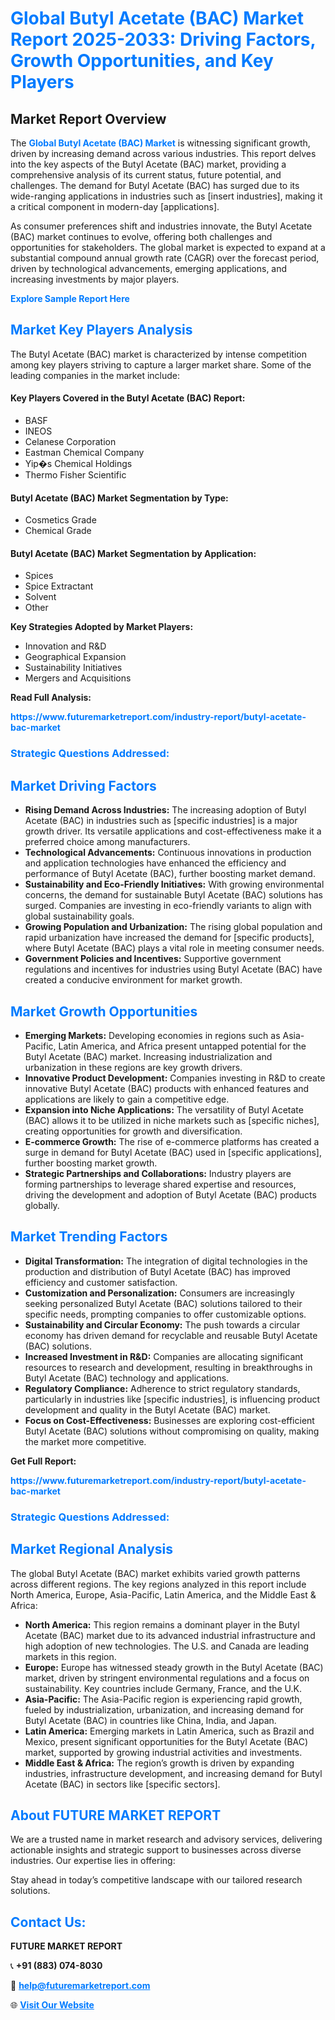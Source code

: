 <h1 style="color: #007BFF;">Global Butyl Acetate (BAC) Market Report 2025-2033: Driving Factors, Growth Opportunities, and Key Players</h1>

<section id="overview">
<h2>Market Report Overview</h2>
<p>The <a href="https://www.futuremarketreport.com/industry-report/butyl-acetate-bac-market" style="color: #007BFF; text-decoration: none;"><strong>Global Butyl Acetate (BAC) Market</strong></a> is witnessing significant growth, driven by increasing demand across various industries. This report delves into the key aspects of the Butyl Acetate (BAC) market, providing a comprehensive analysis of its current status, future potential, and challenges. The demand for Butyl Acetate (BAC) has surged due to its wide-ranging applications in industries such as [insert industries], making it a critical component in modern-day [applications].</p>
<p>As consumer preferences shift and industries innovate, the Butyl Acetate (BAC) market continues to evolve, offering both challenges and opportunities for stakeholders. The global market is expected to expand at a substantial compound annual growth rate (CAGR) over the forecast period, driven by technological advancements, emerging applications, and increasing investments by major players.</p>
</section>

<section id="overview">
<p><a href="https://www.futuremarketreport.com/request-sample/reportId=115102" style="color: #007BFF; text-decoration: none;"><strong>Explore Sample Report Here</strong></a></p>
</section>

<section id="key-players">
<h2 style="color: #007BFF;">Market Key Players Analysis</h2>
<p>The Butyl Acetate (BAC) market is characterized by intense competition among key players striving to capture a larger market share. Some of the leading companies in the market include:</p>
<h4>Key Players Covered in the Butyl Acetate (BAC) Report:</h4>
<ul><li>BASF</li><li>INEOS</li><li>Celanese Corporation</li><li>Eastman Chemical Company</li><li>Yip�s Chemical Holdings</li><li>Thermo Fisher Scientific</li></ul>
<h4>Butyl Acetate (BAC) Market Segmentation by Type:</h4>
<ul><li>Cosmetics Grade</li><li>Chemical Grade</li></ul>

<h4>Butyl Acetate (BAC) Market Segmentation by Application:</h4>
<ul><li>Spices</li><li>Spice Extractant</li><li>Solvent</li><li>Other</li></ul>
<p><strong>Key Strategies Adopted by Market Players:</strong></p>
<ul>
<li>Innovation and R&D</li>
<li>Geographical Expansion</li>
<li>Sustainability Initiatives</li>
<li>Mergers and Acquisitions</li>
</ul>
</section>

<section>
<p><strong>Read Full Analysis: </strong></p><a href="https://www.futuremarketreport.com/industry-report/butyl-acetate-bac-market" style="color: #007BFF; text-decoration: none;"><strong>https://www.futuremarketreport.com/industry-report/butyl-acetate-bac-market</strong></a>
<h3 style="color: #007BFF;">Strategic Questions Addressed:</h3>
</section>

<section id="driving-factors">
<h2 style="color: #007BFF;">Market Driving Factors</h2>
<ul>
<li><strong>Rising Demand Across Industries:</strong> The increasing adoption of Butyl Acetate (BAC) in industries such as [specific industries] is a major growth driver. Its versatile applications and cost-effectiveness make it a preferred choice among manufacturers.</li>
<li><strong>Technological Advancements:</strong> Continuous innovations in production and application technologies have enhanced the efficiency and performance of Butyl Acetate (BAC), further boosting market demand.</li>
<li><strong>Sustainability and Eco-Friendly Initiatives:</strong> With growing environmental concerns, the demand for sustainable Butyl Acetate (BAC) solutions has surged. Companies are investing in eco-friendly variants to align with global sustainability goals.</li>
<li><strong>Growing Population and Urbanization:</strong> The rising global population and rapid urbanization have increased the demand for [specific products], where Butyl Acetate (BAC) plays a vital role in meeting consumer needs.</li>
<li><strong>Government Policies and Incentives:</strong> Supportive government regulations and incentives for industries using Butyl Acetate (BAC) have created a conducive environment for market growth.</li>
</ul>
</section>

<section id="growth-opportunities">
<h2 style="color: #007BFF;">Market Growth Opportunities</h2>
<ul>
<li><strong>Emerging Markets:</strong> Developing economies in regions such as Asia-Pacific, Latin America, and Africa present untapped potential for the Butyl Acetate (BAC) market. Increasing industrialization and urbanization in these regions are key growth drivers.</li>
<li><strong>Innovative Product Development:</strong> Companies investing in R&D to create innovative Butyl Acetate (BAC) products with enhanced features and applications are likely to gain a competitive edge.</li>
<li><strong>Expansion into Niche Applications:</strong> The versatility of Butyl Acetate (BAC) allows it to be utilized in niche markets such as [specific niches], creating opportunities for growth and diversification.</li>
<li><strong>E-commerce Growth:</strong> The rise of e-commerce platforms has created a surge in demand for Butyl Acetate (BAC) used in [specific applications], further boosting market growth.</li>
<li><strong>Strategic Partnerships and Collaborations:</strong> Industry players are forming partnerships to leverage shared expertise and resources, driving the development and adoption of Butyl Acetate (BAC) products globally.</li>
</ul>
</section>

<section id="trending-factors">
<h2 style="color: #007BFF;">Market Trending Factors</h2>
<ul>
<li><strong>Digital Transformation:</strong> The integration of digital technologies in the production and distribution of Butyl Acetate (BAC) has improved efficiency and customer satisfaction.</li>
<li><strong>Customization and Personalization:</strong> Consumers are increasingly seeking personalized Butyl Acetate (BAC) solutions tailored to their specific needs, prompting companies to offer customizable options.</li>
<li><strong>Sustainability and Circular Economy:</strong> The push towards a circular economy has driven demand for recyclable and reusable Butyl Acetate (BAC) solutions.</li>
<li><strong>Increased Investment in R&D:</strong> Companies are allocating significant resources to research and development, resulting in breakthroughs in Butyl Acetate (BAC) technology and applications.</li>
<li><strong>Regulatory Compliance:</strong> Adherence to strict regulatory standards, particularly in industries like [specific industries], is influencing product development and quality in the Butyl Acetate (BAC) market.</li>
<li><strong>Focus on Cost-Effectiveness:</strong> Businesses are exploring cost-efficient Butyl Acetate (BAC) solutions without compromising on quality, making the market more competitive.</li>
</ul>
</section>

<section>
<p><strong>Get Full Report: </strong></p><a href="https://www.futuremarketreport.com/industry-report/butyl-acetate-bac-market" style="color: #007BFF; text-decoration: none;"><strong>https://www.futuremarketreport.com/industry-report/butyl-acetate-bac-market</strong></a>
<h3 style="color: #007BFF;">Strategic Questions Addressed:</h3>
</section>


<section id="regional-analysis">
<h2 style="color: #007BFF;">Market Regional Analysis</h2>
<p>The global Butyl Acetate (BAC) market exhibits varied growth patterns across different regions. The key regions analyzed in this report include North America, Europe, Asia-Pacific, Latin America, and the Middle East & Africa:</p>
<ul>
<li><strong>North America:</strong> This region remains a dominant player in the Butyl Acetate (BAC) market due to its advanced industrial infrastructure and high adoption of new technologies. The U.S. and Canada are leading markets in this region.</li>
<li><strong>Europe:</strong> Europe has witnessed steady growth in the Butyl Acetate (BAC) market, driven by stringent environmental regulations and a focus on sustainability. Key countries include Germany, France, and the U.K.</li>
<li><strong>Asia-Pacific:</strong> The Asia-Pacific region is experiencing rapid growth, fueled by industrialization, urbanization, and increasing demand for Butyl Acetate (BAC) in countries like China, India, and Japan.</li>
<li><strong>Latin America:</strong> Emerging markets in Latin America, such as Brazil and Mexico, present significant opportunities for the Butyl Acetate (BAC) market, supported by growing industrial activities and investments.</li>
<li><strong>Middle East & Africa:</strong> The region’s growth is driven by expanding industries, infrastructure development, and increasing demand for Butyl Acetate (BAC) in sectors like [specific sectors].</li>
</ul>
</section>

<footer>
<h2 style="color: #007BFF;">About FUTURE MARKET REPORT</h2>
<p>We are a trusted name in market research and advisory services, delivering actionable insights and strategic support to businesses across diverse industries. Our expertise lies in offering:</p>

<p>Stay ahead in today’s competitive landscape with our tailored research solutions.</p>

<h2 style="color: #007BFF;">Contact Us:</h2>
<p><strong>FUTURE MARKET REPORT</strong></p>
<p>📞 <strong>+91 (883) 074-8030</strong></p>
<p>📧 <strong><a href="mailto:help@futuremarketreport.com" style="color: #007BFF;">help@futuremarketreport.com</a></strong></p>
<p>🌐 <strong><a href="https://www.futuremarketreport.com/" style="color: #007BFF;">Visit Our Website</a></strong></p>
</footer>